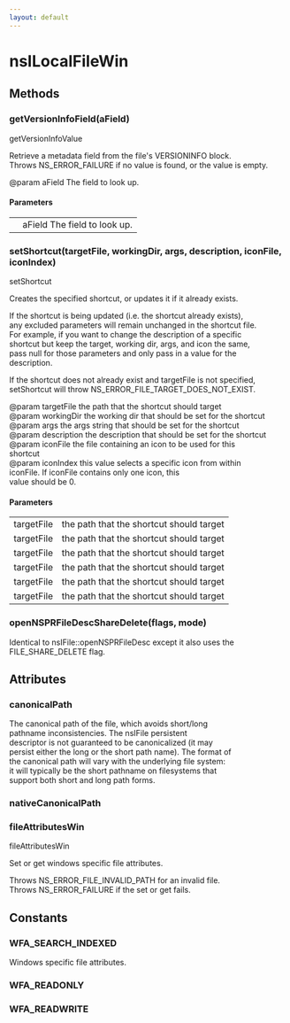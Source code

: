 ```yaml
---
layout: default
---
```


# nsILocalFileWin #

## Methods ##

### getVersionInfoField(aField) ###
  
getVersionInfoValue  
  
Retrieve a metadata field from the file's VERSIONINFO block.  
Throws NS_ERROR_FAILURE if no value is found, or the value is empty.  
  
@param   aField         The field to look up.  
  
  

#### Parameters ####

<table>

<tr>
<td></td>
<td>aField         The field to look up.  
</td>
</tr>

</table>

### setShortcut(targetFile, workingDir, args, description, iconFile, iconIndex) ###
  
setShortcut  
  
Creates the specified shortcut, or updates it if it already exists.  
  
If the shortcut is being updated (i.e. the shortcut already exists),  
any excluded parameters will remain unchanged in the shortcut file.  
For example, if you want to change the description of a specific  
shortcut but keep the target, working dir, args, and icon the same,  
pass null for those parameters and only pass in a value for the  
description.  
  
If the shortcut does not already exist and targetFile is not specified,  
setShortcut will throw NS_ERROR_FILE_TARGET_DOES_NOT_EXIST.  
  
@param targetFile      the path that the shortcut should target  
@param workingDir      the working dir that should be set for the shortcut  
@param args            the args string that should be set for the shortcut  
@param description     the description that should be set for the shortcut  
@param iconFile        the file containing an icon to be used for this  
shortcut  
@param iconIndex       this value selects a specific icon from within  
iconFile.  If iconFile contains only one icon, this  
value should be 0.  
  

#### Parameters ####

<table>

<tr>
<td>targetFile</td>
<td>the path that the shortcut should target  
</td>
</tr>

<tr>
<td>targetFile</td>
<td>the path that the shortcut should target  
</td>
</tr>

<tr>
<td>targetFile</td>
<td>the path that the shortcut should target  
</td>
</tr>

<tr>
<td>targetFile</td>
<td>the path that the shortcut should target  
</td>
</tr>

<tr>
<td>targetFile</td>
<td>the path that the shortcut should target  
</td>
</tr>

<tr>
<td>targetFile</td>
<td>the path that the shortcut should target  
</td>
</tr>

</table>

### openNSPRFileDescShareDelete(flags, mode) ###
  
Identical to nsIFile::openNSPRFileDesc except it also uses the  
FILE_SHARE_DELETE flag.  
  

## Attributes ##

### canonicalPath ###
  
The canonical path of the file, which avoids short/long  
pathname inconsistencies. The nsIFile persistent  
descriptor is not guaranteed to be canonicalized (it may  
persist either the long or the short path name). The format of  
the canonical path will vary with the underlying file system:  
it will typically be the short pathname on filesystems that  
support both short and long path forms.  
  

### nativeCanonicalPath ###

### fileAttributesWin ###
  
fileAttributesWin  
  
Set or get windows specific file attributes.  
  
Throws NS_ERROR_FILE_INVALID_PATH for an invalid file.  
Throws NS_ERROR_FAILURE if the set or get fails.  
  

## Constants ##

### WFA_SEARCH_INDEXED ###
  
Windows specific file attributes.  
  

### WFA_READONLY ###

### WFA_READWRITE ###

